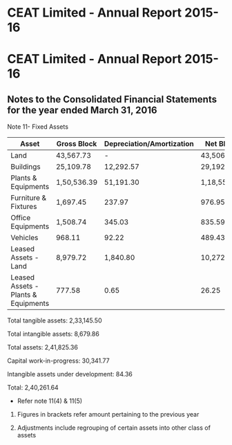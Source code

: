 # CEAT Limited - Annual Report 2015-16

# CEAT Limited - Annual Report 2015-16

## Notes to the Consolidated Financial Statements for the year ended March 31, 2016

Note 11- Fixed Assets

|Asset|Gross Block|Depreciation/Amortization|Net Block|
|---|---|---|---|
|Land|43,567.73|-|43,506.64|
|Buildings|25,109.78|12,292.57|29,192.70|
|Plants & Equipments|1,50,536.39|51,191.30|1,18,550.24|
|Furniture & Fixtures|1,697.45|237.97|976.95|
|Office Equipments|1,508.74|345.03|835.59|
|Vehicles|968.11|92.22|489.43|
|Leased Assets - Land|8,979.72|1,840.80|10,272.31|
|Leased Assets - Plants & Equipments|777.58|0.65|26.25|

Total tangible assets: 2,33,145.50

Total intangible assets: 8,679.86

Total assets: 2,41,825.36

Capital work-in-progress: 30,341.77

Intangible assets under development: 84.36

Total: 2,40,261.64

* Refer note 11(4) & 11(5)

1. Figures in brackets refer amount pertaining to the previous year

2. Adjustments include regrouping of certain assets into other class of assets